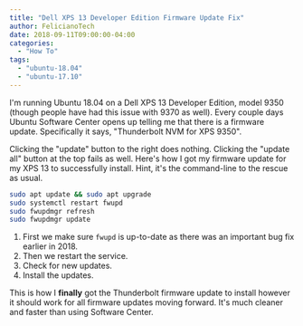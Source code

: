 ```yaml
---
title: "Dell XPS 13 Developer Edition Firmware Update Fix"
author: FelicianoTech
date: 2018-09-11T09:00:00-04:00
categories:
  - "How To"
tags:
  - "ubuntu-18.04"
  - "ubuntu-17.10"
---
```


I'm running Ubuntu 18.04 on a Dell XPS 13 Developer Edition, model 9350 (though people have had this issue with 9370 as well).
Every couple days Ubuntu Software Center opens up telling me that there is a firmware update.
Specifically it says, "Thunderbolt NVM for XPS 9350".

Clicking the "update" button to the right does nothing.
Clicking the "update all" button at the top fails as well.
Here's how I got my firmware update for my XPS 13 to successfully install.
Hint, it's the command-line to the rescue as usual.

<!--more-->

```bash
sudo apt update && sudo apt upgrade
sudo systemctl restart fwupd
sudo fwupdmgr refresh
sudo fwupdmgr update
```

1. First we make sure `fwupd` is up-to-date as there was an important bug fix earlier in 2018.
1. Then we restart the service.
1. Check for new updates.
1. Install the updates.

This is how I **finally** got the Thunderbolt firmware update to install however it should work for all firmware updates moving forward.
It's much cleaner and faster than using Software Center.
